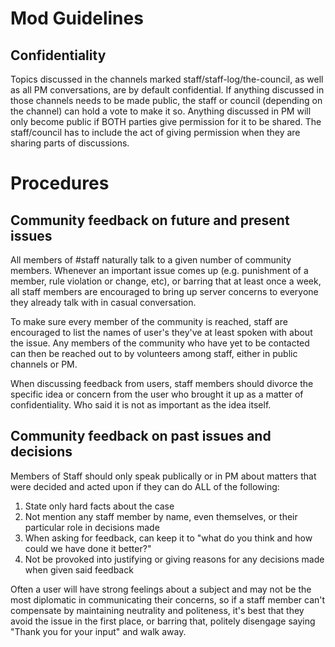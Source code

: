 Mod Guidelines
==============
Confidentiality
---------------
Topics discussed in the channels marked staff/staff-log/the-council, as well as all PM conversations, are by default confidential. If anything discussed in those channels needs to be made public, the staff or council (depending on the channel) can hold a vote to make it so. Anything discussed in PM will only become public if BOTH parties give permission for it to be shared. The staff/council has to include the act of giving permission when they are sharing parts of discussions.

Procedures
==========
Community feedback on future and present issues
-----------------------------------------------
All members of #staff naturally talk to a given number of community members. Whenever an important issue comes up (e.g. punishment of a member, rule violation or change, etc), or barring that at least once a week, all staff members are encouraged to bring up server concerns to everyone they already talk with in casual conversation. 

To make sure every member of the community is reached, staff are encouraged to list the names of user's they've at least spoken with about the issue. Any members of the community who have yet to be contacted can then be reached out to by volunteers among staff, either in public channels or PM.

When discussing feedback from users, staff members should divorce the specific idea or concern from the user who brought it up as a matter of confidentiality. Who said it is not as important as the idea itself.

Community feedback on past issues and decisions
-----------------------------------------------
Members of Staff should only speak publically or in PM about matters that were decided and acted upon if they can do ALL of the following:

1. State only hard facts about the case 
2. Not mention any staff member by name, even themselves, or their particular role in decisions made
3. When asking for feedback, can keep it to "what do you think and how could we have done it better?"
4. Not be provoked into justifying or giving reasons for any decisions made when given said feedback

Often a user will have strong feelings about a subject and may not be the most diplomatic in communicating their concerns, so if a staff member can't compensate by maintaining neutrality and politeness, it's best that they avoid the issue in the first place, or barring that, politely disengage saying "Thank you for your input" and walk away.
